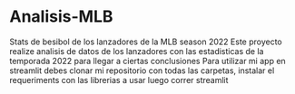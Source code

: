 # Analisis-MLB
Stats de besibol de los lanzadores de la MLB season 2022
Este proyecto realize analisis de datos de los lanzadores con las estadisticas de la temporada 2022 para llegar a ciertas conclusiones
Para utilizar mi app en streamlit debes clonar mi repositorio con todas las carpetas, instalar el requeriments con las librerias a usar luego correr streamlit

